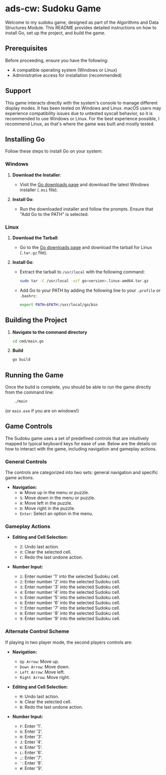 # ads-cw: Sudoku Game

Welcome to my sudoku game, designed as part of the Algorithms and Data Structures Module. This README provides detailed instructions on how to install Go, set up the project, and build the game.

## Prerequisites

Before proceeding, ensure you have the following:
- A compatible operating system (Windows or Linux)
- Administrative access for installation (recommended)

## Support

This game interacts directly with the system's console to manage different display modes. It has been tested on Windows and Linux. macOS users may experience compatibility issues due to untested syscall behavior, so it is recommended to use Windows or Linux.
For the best experience possible, I recommend Linux, as that's where the game was built and mostly tested.
## Installing Go

Follow these steps to install Go on your system:

### Windows

1. **Download the Installer**:
    - Visit the [Go downloads page](https://golang.org/dl/) and download the latest Windows installer (`.msi` file).

2. **Install Go**:
    - Run the downloaded installer and follow the prompts. Ensure that "Add Go to the PATH" is selected.

### Linux

1. **Download the Tarball**:
    - Go to the [Go downloads page](https://golang.org/dl/) and download the tarball for Linux (`.tar.gz` file).

2. **Install Go**:
    - Extract the tarball to `/usr/local` with the following command:
      ```bash
      sudo tar -C /usr/local -xzf go<version>.linux-amd64.tar.gz
      ```
    - Add Go to your PATH by adding the following line to your `.profile` or `.bashrc`:
      ```bash
      export PATH=$PATH:/usr/local/go/bin
      ```

## Building the Project
1. **Navigate to the command directory**
    ```bash
    cd cmd/main.go
    ```
2. **Build**
    ```bash
    go build
    ```
## Running the Game
Once the build is complete, you should be able to run the game directly from the command line:

```bash
    ./main
```
(or `main.exe` if you are on windows!)

## Game Controls

The Sudoku game uses a set of predefined controls that are intuitively mapped to typical keyboard keys for ease of use. Below are the details on how to interact with the game, including navigation and gameplay actions.

### General Controls

The controls are categorized into two sets: general navigation and specific game actions.

- **Navigation:**
    - `W`: Move up in the menu or puzzle.
    - `S`: Move down in the menu or puzzle.
    - `A`: Move left in the puzzle.
    - `D`: Move right in the puzzle.
    - `Enter`: Select an option in the menu.

### Gameplay Actions

- **Editing and Cell Selection:**
    - `Z`: Undo last action.
    - `X`: Clear the selected cell.
    - `C`: Redo the last undone action.

- **Number Input:**
    - `1`: Enter number '1' into the selected Sudoku cell.
    - `2`: Enter number '2' into the selected Sudoku cell.
    - `3`: Enter number '3' into the selected Sudoku cell.
    - `4`: Enter number '4' into the selected Sudoku cell.
    - `5`: Enter number '5' into the selected Sudoku cell.
    - `6`: Enter number '6' into the selected Sudoku cell.
    - `7`: Enter number '7' into the selected Sudoku cell.
    - `8`: Enter number '8' into the selected Sudoku cell.
    - `9`: Enter number '9' into the selected Sudoku cell.

### Alternate Control Scheme

If playing in two player mode, the second players controls are:

- **Navigation:**
    - `Up Arrow`: Move up.
    - `Down Arrow`: Move down.
    - `Left Arrow`: Move left.
    - `Right Arrow`: Move right.

- **Editing and Cell Selection:**
    - `M`: Undo last action.
    - `N`: Clear the selected cell.
    - `B`: Redo the last undone action.

- **Number Input:**
    - `F`: Enter '1'.
    - `G`: Enter '2'.
    - `H`: Enter '3'.
    - `J`: Enter '4'.
    - `K`: Enter '5'.
    - `L`: Enter '6'.
    - `;`: Enter '7'.
    - `'`: Enter '8'.
    - `#`: Enter '9'.


